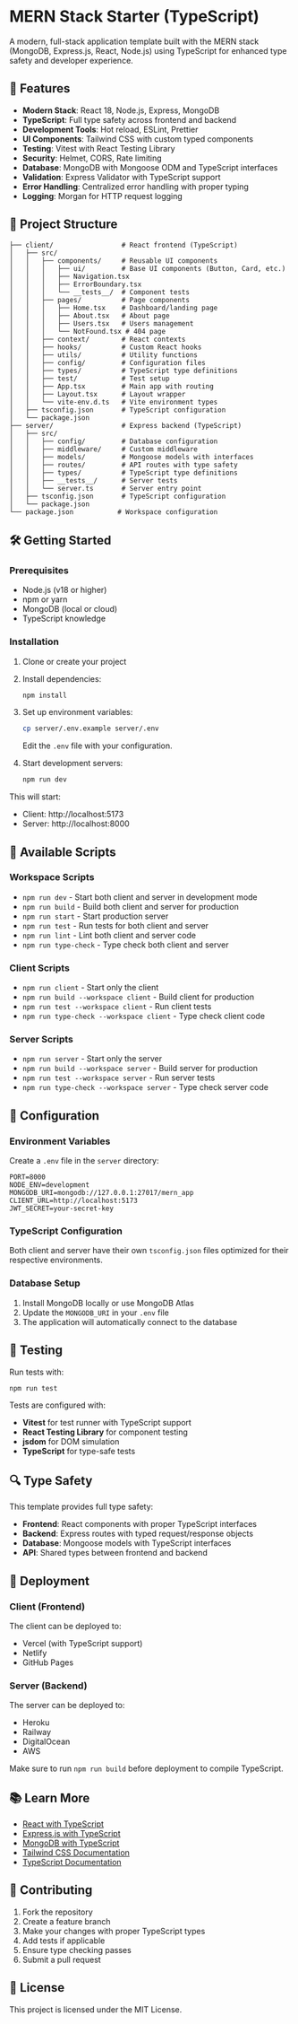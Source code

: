 # MERN Stack Starter (TypeScript)

A modern, full-stack application template built with the MERN stack (MongoDB, Express.js, React, Node.js) using TypeScript for enhanced type safety and developer experience.

## 🚀 Features

- **Modern Stack**: React 18, Node.js, Express, MongoDB
- **TypeScript**: Full type safety across frontend and backend
- **Development Tools**: Hot reload, ESLint, Prettier
- **UI Components**: Tailwind CSS with custom typed components
- **Testing**: Vitest with React Testing Library
- **Security**: Helmet, CORS, Rate limiting
- **Database**: MongoDB with Mongoose ODM and TypeScript interfaces
- **Validation**: Express Validator with TypeScript support
- **Error Handling**: Centralized error handling with proper typing
- **Logging**: Morgan for HTTP request logging

## 📁 Project Structure

```
├── client/                 # React frontend (TypeScript)
│   ├── src/
│   │   ├── components/     # Reusable UI components
│   │   │   ├── ui/         # Base UI components (Button, Card, etc.)
│   │   │   ├── Navigation.tsx
│   │   │   ├── ErrorBoundary.tsx
│   │   │   └── __tests__/  # Component tests
│   │   ├── pages/          # Page components
│   │   │   ├── Home.tsx    # Dashboard/landing page
│   │   │   ├── About.tsx   # About page
│   │   │   ├── Users.tsx   # Users management
│   │   │   └── NotFound.tsx # 404 page
│   │   ├── context/        # React contexts
│   │   ├── hooks/          # Custom React hooks
│   │   ├── utils/          # Utility functions
│   │   ├── config/         # Configuration files
│   │   ├── types/          # TypeScript type definitions
│   │   ├── test/           # Test setup
│   │   ├── App.tsx         # Main app with routing
│   │   ├── Layout.tsx      # Layout wrapper
│   │   └── vite-env.d.ts   # Vite environment types
│   ├── tsconfig.json       # TypeScript configuration
│   └── package.json
├── server/                 # Express backend (TypeScript)
│   ├── src/
│   │   ├── config/         # Database configuration
│   │   ├── middleware/     # Custom middleware
│   │   ├── models/         # Mongoose models with interfaces
│   │   ├── routes/         # API routes with type safety
│   │   ├── types/          # TypeScript type definitions
│   │   ├── __tests__/      # Server tests
│   │   └── server.ts       # Server entry point
│   ├── tsconfig.json       # TypeScript configuration
│   └── package.json
└── package.json           # Workspace configuration
```

## 🛠️ Getting Started

### Prerequisites

- Node.js (v18 or higher)
- npm or yarn
- MongoDB (local or cloud)
- TypeScript knowledge

### Installation

1. Clone or create your project
2. Install dependencies:
   ```bash
   npm install
   ```

3. Set up environment variables:
   ```bash
   cp server/.env.example server/.env
   ```
   Edit the `.env` file with your configuration.

4. Start development servers:
   ```bash
   npm run dev
   ```

This will start:
- Client: http://localhost:5173
- Server: http://localhost:8000

## 📜 Available Scripts

### Workspace Scripts
- `npm run dev` - Start both client and server in development mode
- `npm run build` - Build both client and server for production
- `npm run start` - Start production server
- `npm run test` - Run tests for both client and server
- `npm run lint` - Lint both client and server code
- `npm run type-check` - Type check both client and server

### Client Scripts
- `npm run client` - Start only the client
- `npm run build --workspace client` - Build client for production
- `npm run test --workspace client` - Run client tests
- `npm run type-check --workspace client` - Type check client code

### Server Scripts
- `npm run server` - Start only the server
- `npm run build --workspace server` - Build server for production
- `npm run test --workspace server` - Run server tests
- `npm run type-check --workspace server` - Type check server code

## 🔧 Configuration

### Environment Variables

Create a `.env` file in the `server` directory:

```env
PORT=8000
NODE_ENV=development
MONGODB_URI=mongodb://127.0.0.1:27017/mern_app
CLIENT_URL=http://localhost:5173
JWT_SECRET=your-secret-key
```

### TypeScript Configuration

Both client and server have their own `tsconfig.json` files optimized for their respective environments.

### Database Setup

1. Install MongoDB locally or use MongoDB Atlas
2. Update the `MONGODB_URI` in your `.env` file
3. The application will automatically connect to the database

## 🧪 Testing

Run tests with:
```bash
npm run test
```

Tests are configured with:
- **Vitest** for test runner with TypeScript support
- **React Testing Library** for component testing
- **jsdom** for DOM simulation
- **TypeScript** for type-safe tests

## 🔍 Type Safety

This template provides full type safety:

- **Frontend**: React components with proper TypeScript interfaces
- **Backend**: Express routes with typed request/response objects
- **Database**: Mongoose models with TypeScript interfaces
- **API**: Shared types between frontend and backend

## 🚀 Deployment

### Client (Frontend)
The client can be deployed to:
- Vercel (with TypeScript support)
- Netlify
- GitHub Pages

### Server (Backend)
The server can be deployed to:
- Heroku
- Railway
- DigitalOcean
- AWS

Make sure to run `npm run build` before deployment to compile TypeScript.

## 📚 Learn More

- [React with TypeScript](https://reactjs.org/docs/static-type-checking.html)
- [Express.js with TypeScript](https://expressjs.com/)
- [MongoDB with TypeScript](https://docs.mongodb.com/)
- [Tailwind CSS Documentation](https://tailwindcss.com/)
- [TypeScript Documentation](https://www.typescriptlang.org/)

## 🤝 Contributing

1. Fork the repository
2. Create a feature branch
3. Make your changes with proper TypeScript types
4. Add tests if applicable
5. Ensure type checking passes
6. Submit a pull request

## 📄 License

This project is licensed under the MIT License.